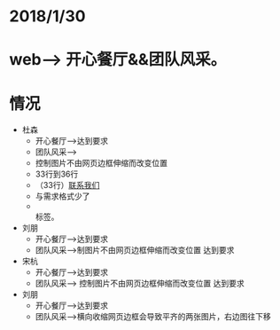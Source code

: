 # 2018/1/30
# web--> 开心餐厅&&团队风采。
#  情况
- 杜森  
	- 开心餐厅-->达到要求
	- 团队风采-->
	- 控制图片不由网页边框伸缩而改变位置
	- 33行到36行
	- （33行）<a href="#">联系我们</a><br />
	- 与需求格式少了<li></li>标签。
- 刘朋
	- 开心餐厅-->达到要求
	- 团队风采-->制图片不由网页边框伸缩而改变位置 达到要求
- 宋杭
	- 开心餐厅-->达到要求
	- 团队风采--> 控制图片不由网页边框伸缩而改变位置 达到要求
- 刘朋
	- 开心餐厅-->达到要求
	- 团队风采-->横向收缩网页边框会导致平齐的两张图片，右边图往下移